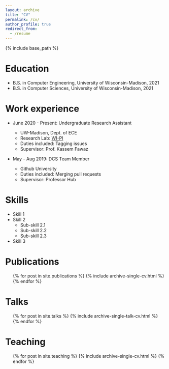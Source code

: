```yaml
---
layout: archive
title: "CV"
permalink: /cv/
author_profile: true
redirect_from:
  - /resume
---
```


{% include base_path %}

Education
======
* B.S. in Computer Engineering, University of Wisconsin-Madison, 2021
* B.S. in Computer Sciences, University of Wisconsin-Madison, 2021

Work experience
======

* June 2020 - Present: Undergraduate Research Assistant
  * UW-Madison, Dept. of ECE
  * Research Lab: <a href="www.wiscprivacy.com">WI-PI</a>
  * Duties included: Tagging issues
  * Supervisor: Prof. Kassem Fawaz

* May - Aug 2019: DCS Team Member
  * Github University
  * Duties included: Merging pull requests
  * Supervisor: Professor Hub
  
Skills
======
* Skill 1
* Skill 2
  * Sub-skill 2.1
  * Sub-skill 2.2
  * Sub-skill 2.3
* Skill 3

Publications
======
  <ul>{% for post in site.publications %}
    {% include archive-single-cv.html %}
  {% endfor %}</ul>
  
Talks
======
  <ul>{% for post in site.talks %}
    {% include archive-single-talk-cv.html %}
  {% endfor %}</ul>

Teaching
======
  <ul>{% for post in site.teaching %}
    {% include archive-single-cv.html %}
  {% endfor %}</ul>

[comment]: <> (Service and leadership)

[comment]: <> (======)

[comment]: <> (* Currently signed in to 43 different slack teams)
